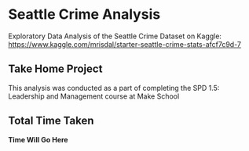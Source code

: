 # Seattle Crime Analysis
Exploratory Data Analysis of the Seattle Crime Dataset on Kaggle: https://www.kaggle.com/mrisdal/starter-seattle-crime-stats-afcf7c9d-7

## Take Home Project
This analysis was conducted as a part of completing the SPD 1.5: Leadership and Management course at Make School

## Total Time Taken 
**Time Will Go Here**
